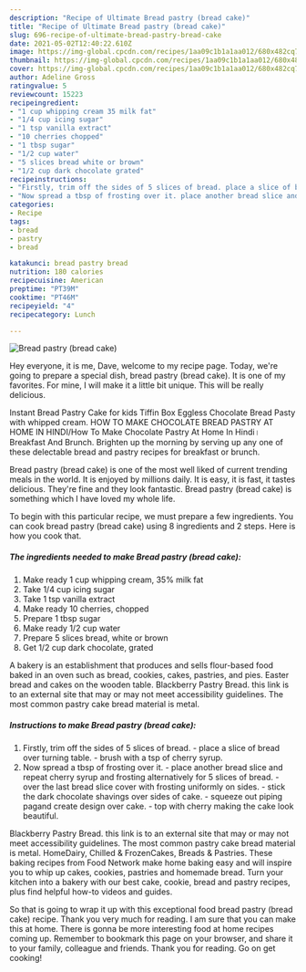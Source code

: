 ```yaml
---
description: "Recipe of Ultimate Bread pastry (bread cake)"
title: "Recipe of Ultimate Bread pastry (bread cake)"
slug: 696-recipe-of-ultimate-bread-pastry-bread-cake
date: 2021-05-02T12:40:22.610Z
image: https://img-global.cpcdn.com/recipes/1aa09c1b1a1aa012/680x482cq70/bread-pastry-bread-cake-recipe-main-photo.jpg
thumbnail: https://img-global.cpcdn.com/recipes/1aa09c1b1a1aa012/680x482cq70/bread-pastry-bread-cake-recipe-main-photo.jpg
cover: https://img-global.cpcdn.com/recipes/1aa09c1b1a1aa012/680x482cq70/bread-pastry-bread-cake-recipe-main-photo.jpg
author: Adeline Gross
ratingvalue: 5
reviewcount: 15223
recipeingredient:
- "1 cup whipping cream 35 milk fat"
- "1/4 cup icing sugar"
- "1 tsp vanilla extract"
- "10 cherries chopped"
- "1 tbsp sugar"
- "1/2 cup water"
- "5 slices bread white or brown"
- "1/2 cup dark chocolate grated"
recipeinstructions:
- "Firstly, trim off the sides of 5 slices of bread. place a slice of bread over turning table. brush with a tsp of cherry syrup."
- "Now spread a tbsp of frosting over it. place another bread slice and repeat cherry syrup and frosting alternatively for 5 slices of bread. over the last bread slice cover with frosting uniformly on sides. stick the dark chocolate shavings over sides of cake. squeeze out piping pagand create design over cake. top with cherry making the cake look beautiful."
categories:
- Recipe
tags:
- bread
- pastry
- bread

katakunci: bread pastry bread 
nutrition: 180 calories
recipecuisine: American
preptime: "PT39M"
cooktime: "PT46M"
recipeyield: "4"
recipecategory: Lunch

---
```



![Bread pastry (bread cake)](https://img-global.cpcdn.com/recipes/1aa09c1b1a1aa012/680x482cq70/bread-pastry-bread-cake-recipe-main-photo.jpg)

Hey everyone, it is me, Dave, welcome to my recipe page. Today, we're going to prepare a special dish, bread pastry (bread cake). It is one of my favorites. For mine, I will make it a little bit unique. This will be really delicious.

Instant Bread Pastry Cake for kids Tiffin Box Eggless Chocolate Bread Pasty with whipped cream. HOW TO MAKE CHOCOLATE BREAD PASTRY AT HOME IN HINDI/How To Make Chocolate Pastry At Home In Hindi। Breakfast And Brunch. Brighten up the morning by serving up any one of these delectable bread and pastry recipes for breakfast or brunch.

Bread pastry (bread cake) is one of the most well liked of current trending meals in the world. It is enjoyed by millions daily. It is easy, it is fast, it tastes delicious. They're fine and they look fantastic. Bread pastry (bread cake) is something which I have loved my whole life.


To begin with this particular recipe, we must prepare a few ingredients. You can cook bread pastry (bread cake) using 8 ingredients and 2 steps. Here is how you cook that.

<!--inarticleads1-->

##### The ingredients needed to make Bread pastry (bread cake):

1. Make ready 1 cup whipping cream, 35% milk fat
1. Take 1/4 cup icing sugar
1. Take 1 tsp vanilla extract
1. Make ready 10 cherries, chopped
1. Prepare 1 tbsp sugar
1. Make ready 1/2 cup water
1. Prepare 5 slices bread, white or brown
1. Get 1/2 cup dark chocolate, grated


A bakery is an establishment that produces and sells flour-based food baked in an oven such as bread, cookies, cakes, pastries, and pies. Easter bread and cakes on the wooden table. Blackberry Pastry Bread. this link is to an external site that may or may not meet accessibility guidelines. The most common pastry cake bread material is metal. 

<!--inarticleads2-->

##### Instructions to make Bread pastry (bread cake):

1. Firstly, trim off the sides of 5 slices of bread. - place a slice of bread over turning table. - brush with a tsp of cherry syrup.
1. Now spread a tbsp of frosting over it. - place another bread slice and repeat cherry syrup and frosting alternatively for 5 slices of bread. - over the last bread slice cover with frosting uniformly on sides. - stick the dark chocolate shavings over sides of cake. - squeeze out piping pagand create design over cake. - top with cherry making the cake look beautiful.


Blackberry Pastry Bread. this link is to an external site that may or may not meet accessibility guidelines. The most common pastry cake bread material is metal. HomeDairy, Chilled &amp; FrozenCakes, Breads &amp; Pastries. These baking recipes from Food Network make home baking easy and will inspire you to whip up cakes, cookies, pastries and homemade bread. Turn your kitchen into a bakery with our best cake, cookie, bread and pastry recipes, plus find helpful how-to videos and guides. 

So that is going to wrap it up with this exceptional food bread pastry (bread cake) recipe. Thank you very much for reading. I am sure that you can make this at home. There is gonna be more interesting food at home recipes coming up. Remember to bookmark this page on your browser, and share it to your family, colleague and friends. Thank you for reading. Go on get cooking!
